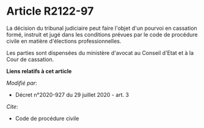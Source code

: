 # Article R2122-97

La décision du tribunal judiciaire peut faire l'objet d'un pourvoi en cassation formé, instruit et jugé dans les conditions
prévues par le  code de procédure civile en matière d'élections professionnelles.

Les parties sont dispensées du ministère d'avocat au Conseil d'Etat et à la Cour de cassation.

**Liens relatifs à cet article**

_Modifié par_:

  - Décret n°2020-927 du 29 juillet 2020 - art. 3

_Cite_:

  - Code de procédure civile
